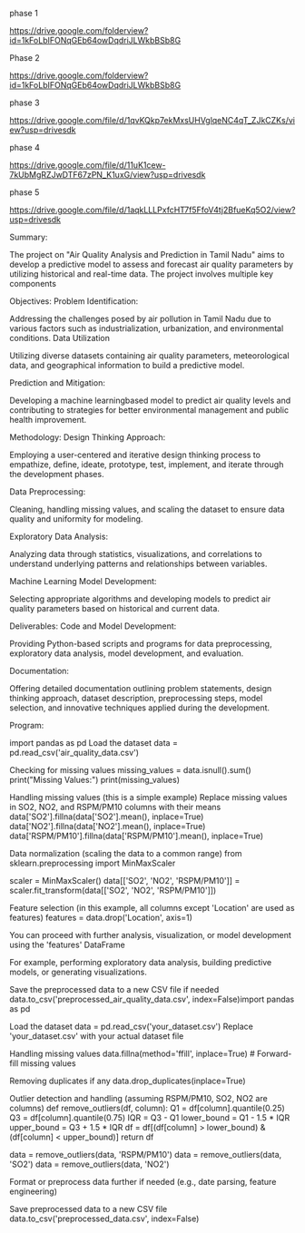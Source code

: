 phase 1

https://drive.google.com/folderview?id=1kFoLbIFONqGEb64owDqdriJLWkbBSb8G

Phase 2
 
https://drive.google.com/folderview?id=1kFoLbIFONqGEb64owDqdriJLWkbBSb8G

phase 3 

https://drive.google.com/file/d/1qvKQkp7ekMxsUHVglqeNC4qT_ZJkCZKs/view?usp=drivesdk

phase 4

https://drive.google.com/file/d/11uK1cew-7kUbMgRZJwDTF67zPN_K1uxG/view?usp=drivesdk

phase 5

https://drive.google.com/file/d/1aqkLLLPxfcHT7f5FfoV4tj2BfueKq5O2/view?usp=drivesdk 

Summary:

The project on "Air Quality Analysis and Prediction in Tamil Nadu" aims to develop a predictive model to assess and forecast air quality parameters by utilizing historical and real-time data. The project involves multiple key components

Objectives:
Problem Identification:

Addressing the challenges posed by air pollution in Tamil Nadu due to various factors such as industrialization, urbanization, and environmental conditions.
Data Utilization

Utilizing diverse datasets containing air quality parameters, meteorological data, and geographical information to build a predictive model.

Prediction and Mitigation:

Developing a machine learningbased model to predict air quality levels and contributing to strategies for better environmental management and public health improvement.

Methodology:
Design Thinking Approach:

Employing a user-centered and iterative design thinking process to empathize, define, ideate, prototype, test, implement, and iterate through the development phases.

Data Preprocessing:

Cleaning, handling missing values, and scaling the dataset to ensure data quality and uniformity for modeling.

Exploratory Data Analysis:

Analyzing data through statistics, visualizations, and correlations to understand underlying patterns and relationships between variables.

Machine Learning Model Development:

Selecting appropriate algorithms and developing models to predict air quality parameters based on historical and current data.

Deliverables:
Code and Model Development:

Providing Python-based scripts and programs for data preprocessing, exploratory data analysis, model development, and evaluation.

Documentation:

Offering detailed documentation outlining problem statements, design thinking approach, dataset description, preprocessing steps, model selection, and innovative techniques applied during the development.

Program:

import pandas as pd Load the dataset data = pd.read_csv('air_quality_data.csv')

Checking for missing values missing_values = data.isnull().sum() print("Missing Values:") print(missing_values)

Handling missing values (this is a simple example) Replace missing values in SO2, NO2, and RSPM/PM10 columns with their means data['SO2'].fillna(data['SO2'].mean(), inplace=True) data['NO2'].fillna(data['NO2'].mean(), inplace=True) data['RSPM/PM10'].fillna(data['RSPM/PM10'].mean(), inplace=True)

Data normalization (scaling the data to a common range) from sklearn.preprocessing import MinMaxScaler

scaler = MinMaxScaler() data[['SO2', 'NO2', 'RSPM/PM10']] = scaler.fit_transform(data[['SO2', 'NO2', 'RSPM/PM10']])

Feature selection (in this example, all columns except 'Location' are used as features) features = data.drop('Location', axis=1)

You can proceed with further analysis, visualization, or model development using the 'features' DataFrame

For example, performing exploratory data analysis, building predictive models, or generating visualizations.

Save the preprocessed data to a new CSV file if needed data.to_csv('preprocessed_air_quality_data.csv', index=False)import pandas as pd

 Load the dataset
data = pd.read_csv('your_dataset.csv')   Replace 'your_dataset.csv' with your actual dataset file

 Handling missing values
data.fillna(method='ffill', inplace=True)  # Forward-fill missing values

Removing duplicates if any
data.drop_duplicates(inplace=True)

Outlier detection and handling (assuming RSPM/PM10, SO2, NO2 are columns)
def remove_outliers(df, column):
    Q1 = df[column].quantile(0.25)
    Q3 = df[column].quantile(0.75)
    IQR = Q3 - Q1
    lower_bound = Q1 - 1.5 * IQR
    upper_bound = Q3 + 1.5 * IQR
    df = df[(df[column] > lower_bound) & (df[column] < upper_bound)]
    return df

data = remove_outliers(data, 'RSPM/PM10')
data = remove_outliers(data, 'SO2')
data = remove_outliers(data, 'NO2')

Format or preprocess data further if needed (e.g., date parsing, feature engineering)

Save preprocessed data to a new CSV file
data.to_csv('preprocessed_data.csv', index=False)
